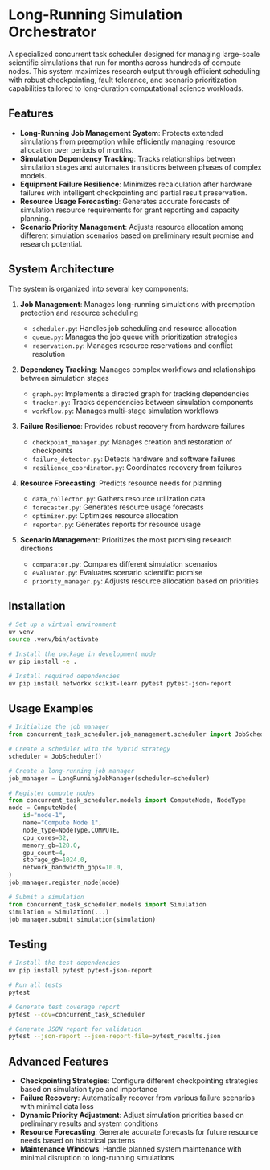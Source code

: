 # Long-Running Simulation Orchestrator

A specialized concurrent task scheduler designed for managing large-scale scientific simulations that run for months across hundreds of compute nodes. This system maximizes research output through efficient scheduling with robust checkpointing, fault tolerance, and scenario prioritization capabilities tailored to long-duration computational science workloads.

## Features

- **Long-Running Job Management System**: Protects extended simulations from preemption while efficiently managing resource allocation over periods of months.
- **Simulation Dependency Tracking**: Tracks relationships between simulation stages and automates transitions between phases of complex models.
- **Equipment Failure Resilience**: Minimizes recalculation after hardware failures with intelligent checkpointing and partial result preservation.
- **Resource Usage Forecasting**: Generates accurate forecasts of simulation resource requirements for grant reporting and capacity planning.
- **Scenario Priority Management**: Adjusts resource allocation among different simulation scenarios based on preliminary result promise and research potential.

## System Architecture

The system is organized into several key components:

1. **Job Management**: Manages long-running simulations with preemption protection and resource scheduling
   - `scheduler.py`: Handles job scheduling and resource allocation
   - `queue.py`: Manages the job queue with prioritization strategies
   - `reservation.py`: Manages resource reservations and conflict resolution

2. **Dependency Tracking**: Manages complex workflows and relationships between simulation stages
   - `graph.py`: Implements a directed graph for tracking dependencies
   - `tracker.py`: Tracks dependencies between simulation components
   - `workflow.py`: Manages multi-stage simulation workflows

3. **Failure Resilience**: Provides robust recovery from hardware failures
   - `checkpoint_manager.py`: Manages creation and restoration of checkpoints
   - `failure_detector.py`: Detects hardware and software failures
   - `resilience_coordinator.py`: Coordinates recovery from failures

4. **Resource Forecasting**: Predicts resource needs for planning
   - `data_collector.py`: Gathers resource utilization data
   - `forecaster.py`: Generates resource usage forecasts
   - `optimizer.py`: Optimizes resource allocation
   - `reporter.py`: Generates reports for resource usage

5. **Scenario Management**: Prioritizes the most promising research directions
   - `comparator.py`: Compares different simulation scenarios
   - `evaluator.py`: Evaluates scenario scientific promise
   - `priority_manager.py`: Adjusts resource allocation based on priorities

## Installation

```bash
# Set up a virtual environment
uv venv
source .venv/bin/activate

# Install the package in development mode
uv pip install -e .

# Install required dependencies
uv pip install networkx scikit-learn pytest pytest-json-report
```

## Usage Examples

```python
# Initialize the job manager
from concurrent_task_scheduler.job_management.scheduler import JobScheduler, LongRunningJobManager

# Create a scheduler with the hybrid strategy
scheduler = JobScheduler()

# Create a long-running job manager
job_manager = LongRunningJobManager(scheduler=scheduler)

# Register compute nodes
from concurrent_task_scheduler.models import ComputeNode, NodeType
node = ComputeNode(
    id="node-1",
    name="Compute Node 1",
    node_type=NodeType.COMPUTE,
    cpu_cores=32,
    memory_gb=128.0,
    gpu_count=4,
    storage_gb=1024.0,
    network_bandwidth_gbps=10.0,
)
job_manager.register_node(node)

# Submit a simulation
from concurrent_task_scheduler.models import Simulation
simulation = Simulation(...)
job_manager.submit_simulation(simulation)
```

## Testing

```bash
# Install the test dependencies
uv pip install pytest pytest-json-report

# Run all tests
pytest

# Generate test coverage report
pytest --cov=concurrent_task_scheduler

# Generate JSON report for validation
pytest --json-report --json-report-file=pytest_results.json
```

## Advanced Features

- **Checkpointing Strategies**: Configure different checkpointing strategies based on simulation type and importance
- **Failure Recovery**: Automatically recover from various failure scenarios with minimal data loss
- **Dynamic Priority Adjustment**: Adjust simulation priorities based on preliminary results and system conditions
- **Resource Forecasting**: Generate accurate forecasts for future resource needs based on historical patterns
- **Maintenance Windows**: Handle planned system maintenance with minimal disruption to long-running simulations
